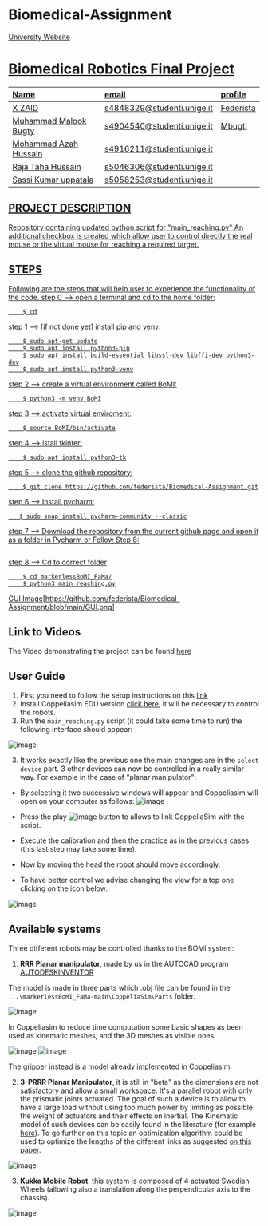# Biomedical-Assignment
<a href="https://unige.it/en/">
University Website


# Biomedical Robotics Final Project

| Name | email  | profile |
| :--- | :---   | :--- |
| X ZAID | s4848329@studenti.unige.it | [Federista](hhttps://github.com/federista)
| Muhammad Malook Bugty | s4904540@studenti.unige.it | [Mbugti](https://github.com/mbugti)
| Mohammad Azah Hussain | s4916211@studenti.unige.it | 
| Raja Taha Hussain | s5046306@studenti.unige.it | 
| Sassi Kumar uppatala | s5058253@studenti.unige.it |
 
 ## PROJECT DESCRIPTION
  Repository containing updated python script for "main_reaching.py"  An additional checkbox is created which allow user to control directly the
real mouse or the virtual mouse for reaching a required target.
 
 ## STEPS 
 Following are the steps that will help user to experience the functionality of the code.
 step 0 --> open a terminal and cd to the home folder:

``` 
    $ cd
``` 

step 1 --> [if not done yet] install pip and venv:

``` 
    $ sudo apt-get update
    $ sudo apt install python3-pip
    $ sudo apt install build-essential libssl-dev libffi-dev python3-dev
    $ sudo apt install python3-venv
``` 

step 2 --> create a virtual environment called BoMI:

``` 
    $ python3 -m venv BoMI
``` 

step 3 --> activate virtual enviroment:

``` 
    $ source BoMI/bin/activate
``` 

step 4 --> istall tkinter:

``` 
    $ sudo apt install python3-tk
``` 

step 5 --> clone the github repository:

``` 
    $ git clone https://github.com/federista/Biomedical-Assignment.git
``` 
step 6 --> Install pycharm:
 ```
    $ sudo snap install pycharm-community --classic
 
 ```

step 7 --> Download the repository from the current github page and open it as a folder in Pycharm or Follow Step 8:

``` 
```
step 8 --> Cd to correct folder

```    
    $ cd markerlessBoMI_FaMa/
    $ python3 main_reaching.py
``` 
 GUI 
 Image[https://github.com/federista/Biomedical-Assignment/blob/main/GUI.png]


## Link to Videos
The Video demonstrating the project can be found [here](https://github.com/federista/Biomedical-Assignment/blob/main/Recording.mkv)



## User Guide
1. First you need to follow the setup instructions on this [link](setup_instructions.md)
1. Install Coppeliasim EDU version [click here](https://www.coppeliarobotics.com/downloads), it will be necessary to control the robots. 
2. Run the `main_reaching.py` script (it could take some time to run) the following interface should appear:
 
![image](https://user-images.githubusercontent.com/72743858/152410128-0d1a43e0-89cc-447b-b098-9c3798f4aa47.png)

3. It works exactly like the previous one the main changes are in the `select device` part. 3 other devices can now be controlled in a really similar way. 
For example in the case of "planar manipulator":

- By selecting it two successive windows will appear and Coppeliasim will open on your computer as follows: 
![image](https://user-images.githubusercontent.com/72743858/152410958-648de308-8578-4f6c-8cb3-b421449068ae.png)

- Press the play ![image](https://user-images.githubusercontent.com/72743858/152411034-623de161-0f2d-41fe-839e-fb4128cd6f56.png) button to allows to link CoppeliaSim with the script.
- Execute the calibration and then the practice as in the previous cases (this last step may take some time).
- Now by moving the head the robot should move accordingly.
- To have better control we advise changing the view for a top one clicking on the icon below.

![image](https://user-images.githubusercontent.com/72743858/152435220-8d173692-96f9-4fc8-ab0b-164656d3706f.png)

 

## Available systems

Three different robots may be controlled thanks to the BOMI system: 
1. **RRR Planar manipulator**, made by us in the AUTOCAD program  [AUTODESKINVENTOR](https://www.autodesk.com/products/inventor-lt/overview?mktvar002=afc_fr_nmpi_ppc&AID=11043042&PID=8227014&gclsrc=aw.ds&ds_rl=1232386&ds_rl=1232407&ds_rl=1232410&SID=jkp_CjwKCAiAl-6PBhBCEiwAc2GOVKCKCVERaGmKnMb4ls1yjDRXe1MEFt0hfhDcdbmbsovZApgB4GwjxBoCvQ8QAvD_BwE&cjevent=4239846f852511ec8110083e0a180513&affname=8227014_11043042&cjdata=MXxZfDB8WXww)

The model is made in three parts which .obj file can be found in the `...\markerlessBoMI_FaMa-main\CoppeliaSim\Parts` folder. 

![image](https://user-images.githubusercontent.com/72743858/152412787-5c7ae4e0-c41f-43f7-bfe8-00d0dc972061.png)

In Coppeliasim to reduce time computation some basic shapes as been used as kinematic meshes, and the 3D meshes as visible ones. 

![image](https://user-images.githubusercontent.com/72743858/152413574-219d271b-4a1f-4fd2-af63-980a7db69f22.png)
![image](https://user-images.githubusercontent.com/72743858/152413817-d878e2db-bf0f-46ea-b528-eb4ff1a9006e.png)

The gripper instead is a model already implemented in Coppeliasim. 

2. **3-PRRR Planar Manipulator**, it is still in "beta" as the dimensions are not satisfactory and allow a small workspace. It's a parallel robot with only the prismatic joints actuated. The goal of such a device is to allow to have a large load without using too much power by limiting as possible the weight of actuators and their effects on inertial. 
The Kinematic model of such devices can be easily found in the literature (for example [here](
https://github.com/Omotoye/markerlessBoMI_FaMa/files/7997616/JPM_DirectKinematicsPlanarParallelManipulators.pdf)).
To go further on this topic an optimization algorithm could be used to optimize the lengths of the different links as suggested [on this paper](https://github.com/Omotoye/markerlessBoMI_FaMa/files/7997633/CIRP_Design_2010_Book_Caro_Chablat_UrRehman_Wenger.pdf).

![image](https://user-images.githubusercontent.com/72743858/152417492-2eb13b37-a8b4-484b-9733-f9387f4b4648.png)

3. **Kukka Mobile Robot**, this system is composed of 4 actuated Swedish Wheels (allowing also a translation along the perpendicular axis to the chassis).

![image](https://user-images.githubusercontent.com/72743858/152420317-4648a47d-70bf-4f0a-8623-e3362d1847dc.png)











